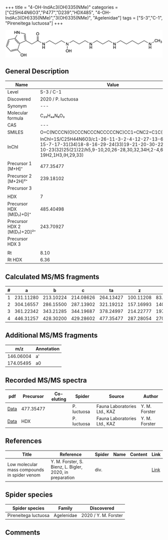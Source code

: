 +++
title = "4-OH-IndAc3(OH)335(NMe)"
categories = ["C25H44N6O3","P477","D239","HDX485",
"4-OH-IndAc3(OH)335(NMe)","3(OH)335(NMe)",
"Agelenidae"]
tags = ["S-3","C-1",
"Pireneitega luctuosa"]
+++

![](/img/4-OH-IndAc3(OH)335(NMe).png)

## General Description

| Name                       | Value              |
|----------------------------|--------------------|
| Level                      | S-3 / C-1          |
| Discovered                 | 2020 / P. luctuosa |
| Synonym                    | ---                |
| Molecular formula          | C₂₅H₄₄N₆O₃                   |
| CAS                        | ---                |
| SMILES | O=C(NCCCN(O)CCCNCCCNCCCCCNC)CC1=CNC2=C1C(O)=CC=C2  |
| InChI  | InChI=1S/C25H44N6O3/c1-26-11-3-2-4-12-27-13-6-14-28-15-7-17-31(34)18-8-16-29-24(33)19-21-20-30-22-9-5-10-23(32)25(21)22/h5,9-10,20,26-28,30,32,34H,2-4,6-8,11-19H2,1H3,(H,29,33)  |
|                            |                    |
| Precursor 1 [M+H]⁺         | 477.35477                   |
| Precursor 2 [M+2H]²⁺       | 239.18102                   |
| Precursor 3                |                    |
|                            |                    |
| HDX                        | 7                   |
| Precursor HDX   [M(D₇)+D]⁺   | 485.40498                   |
| Precursor HDX 2 [M(D₇)+2D]²⁺ | 243.70927                   |
| Precursor HDX 3            |                    |
|                            |                    |
| Rt                         | 8.10                   |
| Rt HDX                     | 6.36                   |

## Calculated MS/MS fragments

| # | a         | b         | c         | ta        | z         | y         | tz        |
|---|-----------|-----------|-----------|-----------|-----------|-----------|-----------|
| 1 | 231.11280 | 213.10224 | 214.08626 | 264.13427 | 100.11208 | 83.08553 | 117.13862 |
| 2 | 304.16557 | 286.15500 | 287.13902 | 321.19212 | 157.16993 | 140.14338 | 174.19647 |
| 3 | 361.22342 | 343.21285 | 344.19687 | 378.24997 | 214.22777 | 197.20123 | 247.24924 |
| 4 | 446.31257 | 428.30200 | 429.28602 | 477.35477 | 287.28054 | 270.25399 | 304.30709 |

## Additional MS/MS fragments

| m/z | Annotation |
|-----|------------|
| 146.06004    | a'   |
| 174.05495    | a0   |

## Recorded MS/MS spectra

| pdf                                             | Precursor | Co-eluting | Spider      | Source                       | Author        |
|-------------------------------------------------|-----------|------------|-------------|------------------------------|---------------|
| [Data](/pdf/P-luctuosa/477_4-OH-IndAc3(OH)335(NMe)_Pl.pdf) | 477.35477 |           | P. luctuosa | Fauna Laboratories Ltd., KAZ | Y. M. Forster |
| [Data](/pdf/P-luctuosa/477_4-OH-IndAc3(OH)335(NMe)_Pl_HDX.pdf) | HDX |           | P. luctuosa | Fauna Laboratories Ltd., KAZ | Y. M. Forster |


## References

| Title | Reference | Spider | Name | Content | Link |
|-------|-----------|--------|------|---------|------|
| Low molecular mass compounds in spider venom      | Y. M. Forster, S. Bienz, L. Bigler, 2020, in preparation          | div.       |   |   | [Link](unknown) |

## Spider species

| Spider species     | Family     | Discovered           |
|--------------------|------------|----------------------|
| Pireneitega luctuosa | Agelenidae | 2020 / Y. M. Forster |


## Comments